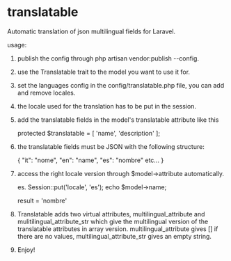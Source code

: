 # translatable
Automatic translation of json multilingual fields for Laravel.

usage:

1) publish the config through php artisan vendor:publish --config.
2) use the Translatable trait to the model you want to use it for.
3) set the languages config in the config/translatable.php file, you can add and remove locales.
4) the locale used for the translation has to be put in the session.
5) add the translatable fields in the model's translatable attribute like this
      
      protected $translatable = [
        'name', 'description'
      ];
      
6) the translatable fields must be JSON with the following structure:
  
      {
        "it": "nome",
        "en": "name",
        "es": "nombre"
         etc...
      }

7) access the right locale version through $model->attribute automatically.

      es.
      Session::put('locale', 'es');
      echo $model->name;
      
      result = 'nombre'
      
8) Translatable adds two virtual attributes, multilingual_attribute and mulitilingual_attribute_str which give the multilingual version of the translatable attributes in array version. multilingual_attribute gives [] if there are no values, multilingual_attribute_str gives an empty string.

9) Enjoy!
